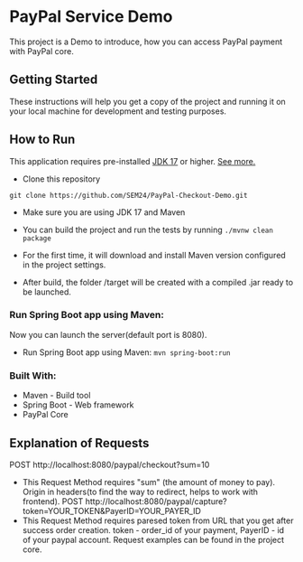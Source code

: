 
# PayPal Service Demo

This project is a Demo to introduce, how you can access PayPal payment with PayPal core.


## Getting Started
These instructions will help you get a copy of the project and running it on your local machine for development and testing purposes.



## How to Run
This application requires pre-installed [JDK 17](https://www.oracle.com/java/technologies/javase/jdk17-archive-downloads.html) or higher. [See more.](https://www.oracle.com/java/technologies/downloads/#jdk19-windows)
* Clone this repository
```
git clone https://github.com/SEM24/PayPal-Checkout-Demo.git
```
* Make sure you are using JDK 17 and Maven
* You can build the project and run the tests by running ```./mvnw clean package```
* For the first time, it will download and install Maven version configured in the project settings.

* After build, the folder /target will be created with a compiled .jar ready to be launched.

### Run Spring Boot app using Maven:
Now you can launch the server(default port is 8080).

* Run Spring Boot app using Maven: ```mvn spring-boot:run```

### Built With:
* Maven - Build tool
* Spring Boot - Web framework
* PayPal Core

## Explanation of Requests
POST http://localhost:8080/paypal/checkout?sum=10
* This Request Method requires "sum" (the amount of money to pay). Origin in headers(to find the way to redirect, helps to work with frontend).
POST http://localhost:8080/paypal/capture?token=YOUR_TOKEN&PayerID=YOUR_PAYER_ID 
* This Request Method requires paresed token from URL that you get after success order creation. token - order_id of your payment, PayerID - id of your paypal account.
Request examples can be found in the project core.
